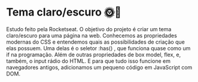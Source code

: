# Tema claro/escuro 🌞🌚
Estudo feito pela Rocketseat. 
O objetivo do projeto é criar um tema claro/escuro para uma página na web. 
Conhecemos as propriedades modernas do CSS e entendemos quais as possibilidades de criação que elas possuem.
Uma delas é o seletor :has() , que funciona quase como um if na programação. Além de outras propriedades de box model, flex, e, também, o input rádio do HTML. 
E para que tudo isso funcione em navegadores antigos, adicionamos um pequeno código em JavaScript com DOM. 
